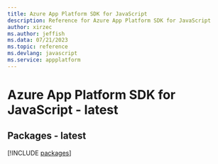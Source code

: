 ```yaml
---
title: Azure App Platform SDK for JavaScript
description: Reference for Azure App Platform SDK for JavaScript
author: xirzec
ms.author: jeffish
ms.data: 07/21/2023
ms.topic: reference
ms.devlang: javascript
ms.service: appplatform
---
```

# Azure App Platform SDK for JavaScript - latest
## Packages - latest
[!INCLUDE [packages](app-platform-index.md)]